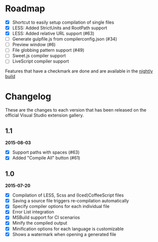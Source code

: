 # Roadmap

- [x] Shortcut to easily setup compilation of single files
- [x] LESS: Added StrictUnits and RootPath support
- [x] LESS: Added relative URL support (#63)
- [ ] Generate gulpfile.js from compilerconfig.json (#34)
- [ ] Preview window (#6)
- [ ] File globbing pattern support (#49)
- [ ] Sweet.js compiler support
- [ ] LiveScript compiler support

Features that have a checkmark are done and are available in the
[nightly build](http://vsixgallery.com/extension/148ffa77-d70a-407f-892b-9ee542346862/)

# Changelog

These are the changes to each version that has been released
on the official Visual Studio extension gallery.

## 1.1

**2015-08-03**

- [x] Support paths with spaces (#63)
- [x] Added "Compile All" button (#61)

## 1.0

**2015-07-20**

- [x] Compilation of LESS, Scss and (Iced)CoffeeScript files
- [x] Saving a source file triggers re-compilation automatically
- [x] Specify compiler options for each individual file
- [x] Error List integration
- [x] MSBuild support for CI scenarios
- [x] Minify the compiled output
- [x] Minification options for each language is customizable
- [x] Shows a watermark when opening a generated file
